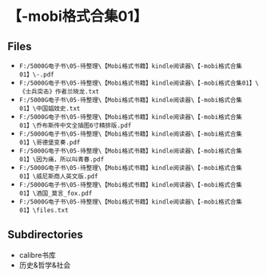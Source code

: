 # 【-mobi格式合集01】

## Files

- `F:/5000G电子书\05-待整理\【Mobi格式书籍】kindle阅读器\【-mobi格式合集01】\-.pdf`
- `F:/5000G电子书\05-待整理\【Mobi格式书籍】kindle阅读器\【-mobi格式合集01】\《士兵突击》作者兰晓龙.txt`
- `F:/5000G电子书\05-待整理\【Mobi格式书籍】kindle阅读器\【-mobi格式合集01】\中国娼妓史.txt`
- `F:/5000G电子书\05-待整理\【Mobi格式书籍】kindle阅读器\【-mobi格式合集01】\乔布斯传中文全插图6寸精排版.pdf`
- `F:/5000G电子书\05-待整理\【Mobi格式书籍】kindle阅读器\【-mobi格式合集01】\哥德堡变奏.pdf`
- `F:/5000G电子书\05-待整理\【Mobi格式书籍】kindle阅读器\【-mobi格式合集01】\因为痛，所以叫青春.pdf`
- `F:/5000G电子书\05-待整理\【Mobi格式书籍】kindle阅读器\【-mobi格式合集01】\威尼斯商人英文版.pdf`
- `F:/5000G电子书\05-待整理\【Mobi格式书籍】kindle阅读器\【-mobi格式合集01】\酒国_莫言_fox.pdf`
- `F:/5000G电子书\05-待整理\【Mobi格式书籍】kindle阅读器\【-mobi格式合集01】\files.txt`

## Subdirectories

- calibre书库
- 历史&哲学&社会
